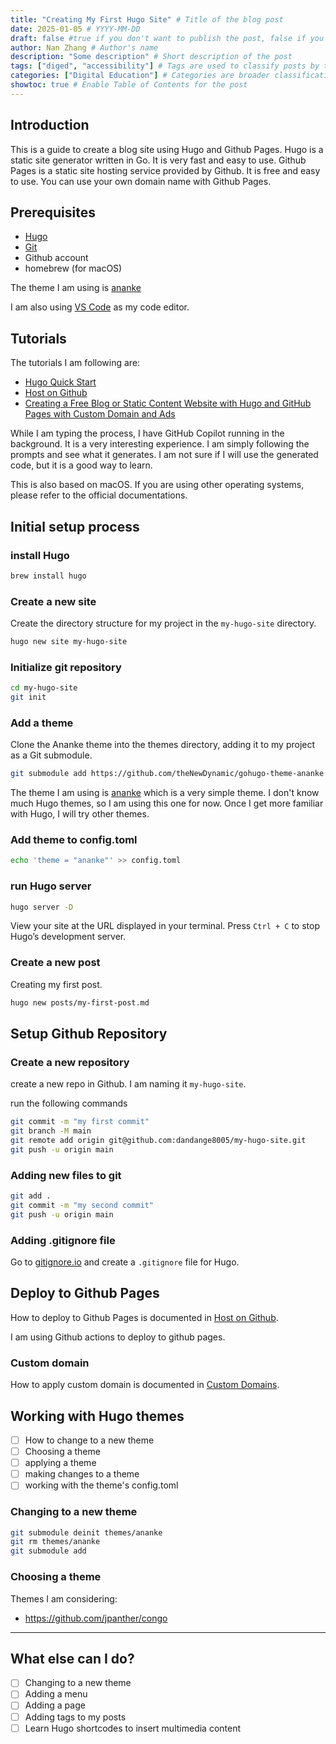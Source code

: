 ```yaml
---
title: "Creating My First Hugo Site" # Title of the blog post
date: 2025-01-05 # YYYY-MM-DD
draft: false #true if you don't want to publish the post, false if you do
author: Nan Zhang # Author's name
description: "Some description" # Short description of the post
tags: ["diged", "accessibility"] # Tags are used to classify posts by topic
categories: ["Digital Education"] # Categories are broader classifications
showtoc: true # Enable Table of Contents for the post
---
```



## Introduction

This is a guide to create a blog site using Hugo and Github Pages. Hugo is a static site generator written in Go. It is very fast and easy to use. Github Pages is a static site hosting service provided by Github. It is free and easy to use. You can use your own domain name with Github Pages.

## Prerequisites

- [Hugo](https://gohugo.io/getting-started/installing/)
- [Git](https://git-scm.com/downloads)
- Github account
- homebrew (for macOS)

The theme I am using is [ananke](https://github.com/theNewDynamic/gohugo-theme-ananke)

I am also using [VS Code](https://code.visualstudio.com/) as my code editor.

## Tutorials
The tutorials I am following are:

- [Hugo Quick Start](https://gohugo.io/getting-started/quick-start/)
- [Host on Github](https://gohugo.io/hosting-and-deployment/hosting-on-github/)
- [Creating a Free Blog or Static Content Website with Hugo and GitHub Pages with Custom Domain and Ads](https://www.youtube.com/watch?v=LSJ5S8VG5aU&ab_channel=MissCoding)

While I am typing the process, I have GitHub Copilot running in the background. It is a very interesting experience. I am simply following the prompts and see what it generates. I am not sure if I will use the generated code, but it is a good way to learn.

This is also based on macOS. If you are using other operating systems, please refer to the official documentations.

## Initial setup process

### install Hugo

```bash
brew install hugo
```

### Create a new site

Create the directory structure for my project in the `my-hugo-site` directory.

```bash
hugo new site my-hugo-site
```

### Initialize git repository

```bash
cd my-hugo-site
git init
```

### Add a theme

Clone the Ananke theme into the themes directory, adding it to my project as a Git submodule.

```bash
git submodule add https://github.com/theNewDynamic/gohugo-theme-ananke themes/ananke
```

The theme I am using is [ananke](https://github.com/theNewDynamic/gohugo-theme-ananke) which is a very simple theme. I don't know much Hugo themes, so I am using this one for now. Once I get more familiar with Hugo, I will try other themes. 

### Add theme to config.toml

```bash
echo 'theme = "ananke"' >> config.toml
```

### run Hugo server

```bash
hugo server -D
```
View your site at the URL displayed in your terminal. Press `Ctrl + C` to stop Hugo’s development server.

### Create a new post

Creating my first post.

```bash
hugo new posts/my-first-post.md
```

## Setup Github Repository

### Create a new repository

create a new repo in Github. I am naming it `my-hugo-site`.

run the following commands

```bash
git commit -m "my first commit"
git branch -M main
git remote add origin git@github.com:dandange8005/my-hugo-site.git
git push -u origin main
```

### Adding new files to git

```bash
git add .
git commit -m "my second commit"
git push -u origin main
```

### Adding .gitignore file

Go to [gitignore.io](https://www.toptal.com/developers/gitignore) and create a `.gitignore` file for Hugo.

## Deploy to Github Pages

How to deploy to Github Pages is documented in [Host on Github](https://gohugo.io/hosting-and-deployment/hosting-on-github/).

I am using Github actions to deploy to github pages.

### Custom domain

How to apply custom domain is documented in [Custom Domains](https://gohugo.io/hosting-and-deployment/hosting-on-github/#custom-domains).

## Working with Hugo themes

- [ ] How to change to a new theme
- [ ] Choosing a theme
- [ ] applying a theme
- [ ] making changes to a theme
- [ ] working with the theme's config.toml

### Changing to a new theme

```bash
git submodule deinit themes/ananke
git rm themes/ananke
git submodule add
```

### Choosing a theme

Themes I am considering:

- https://github.com/jpanther/congo


---

## What else can I do?

- [ ] Changing to a new theme
- [ ] Adding a menu
- [ ] Adding a page
- [ ] Adding tags to my posts
- [ ] Learn Hugo shortcodes to insert multimedia content
